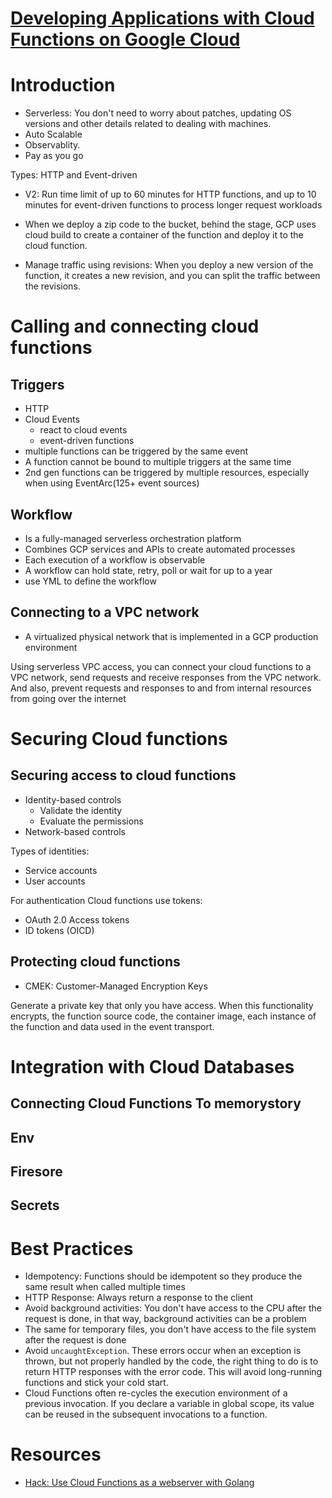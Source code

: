 # [Developing Applications with Cloud Functions on Google Cloud](https://www.cloudskillsboost.google/course_templates/505/video/361058)

# Introduction

- Serverless: You don't need to worry about patches, updating OS versions and other details related to dealing with machines.
- Auto Scalable
- Observablity.
- Pay as you go

Types: HTTP and Event-driven

- V2: Run time limit of up to 60 minutes for HTTP functions, and up to 10 minutes for event-driven functions to process longer request workloads

- When we deploy a zip code to the bucket, behind the stage, GCP uses cloud build to create a container of the function and deploy it to the cloud function.

- Manage traffic using revisions: When you deploy a new version of the function, it creates a new revision, and you can split the traffic between the revisions.

# Calling and connecting cloud functions

## Triggers

- HTTP
- Cloud Events
    - react to cloud events
    - event-driven functions
- multiple functions can be triggered by the same event
- A function cannot be bound to multiple triggers at the same time
- 2nd gen functions can be triggered by multiple resources, especially when using EventArc(125+ event sources)

## Workflow

- Is a fully-managed serverless orchestration platform
- Combines GCP services and APIs to create automated processes
- Each execution of a workflow is observable
- A workflow can hold state, retry, poll or wait for up to a year
- use YML to define the workflow

## Connecting to a VPC network

- A virtualized physical network that is implemented in a GCP production environment

Using serverless VPC access, you can connect your cloud functions to a VPC network, send requests and receive responses from the VPC network. And also, prevent requests and responses to and from internal resources from going over the internet

# Securing Cloud functions

## Securing access to cloud functions

- Identity-based controls
    - Validate the identity
    - Evaluate the permissions
- Network-based controls

Types of identities:

- Service accounts
- User accounts

For authentication Cloud functions use tokens:

- OAuth 2.0 Access tokens
- ID tokens (OICD)

## Protecting cloud functions

- CMEK: Customer-Managed Encryption Keys

Generate a private key that only you have access. When this functionality encrypts, the function source code, the container image, each instance of the function and data used in the event transport.

# Integration with Cloud Databases

## Connecting Cloud Functions To memorystory
## Env
## Firesore
## Secrets

# Best Practices

- Idempotency: Functions should be idempotent so they produce the same result when called multiple times
- HTTP Response: Always return a response to the client
- Avoid background activities: You don't have access to the CPU after the request is done, in that way, background activities can be a problem
- The same for temporary files, you don't have access to the file system after the request is done
- Avoid `uncaughtException`. These errors occur when an exception is thrown, but not properly handled by the code, the right thing to do is to return HTTP responses with the error code. This will avoid long-running functions and stick your cold start.
- Cloud Functions often re-cycles the execution environment of a previous invocation. If you declare a variable in global scope, its value can be reused in the subsequent invocations to a function.

# Resources

- [Hack: Use Cloud Functions as a webserver with Golang](https://medium.com/google-cloud/hack-use-cloud-functions-as-a-webserver-with-golang-42edc7935247)
